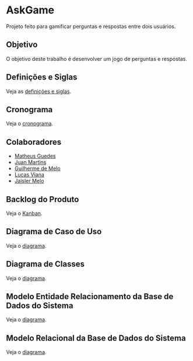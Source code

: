 # AskGame

Projeto feito para gamificar perguntas e respostas entre dois usuários.

## Objetivo

O objetivo deste trabalho é desenvolver um jogo de perguntas e respostas.

## Definições e Siglas

Veja as [definições e siglas](https://github.com/com-PCS-MS/Documentacao/blob/main/Defini%C3%A7%C3%B5es%20e%20Siglas.pdf).

## Cronograma

Veja o [cronograma](https://raw.githubusercontent.com/com-PCS-MS/Documentacao/main/AskGame.png).

## Colaboradores

* [Matheus Guedes](https://www.linkedin.com/in/matheus-cog/)
* [Juan Martins](https://www.linkedin.com/in/juan-martins-88243b212/)
* [Guilherme de Melo](https://www.linkedin.com/in/guilherme-de-melo-dutra-a61a31215/)
* [Lucas Viana](https://www.linkedin.com/in/lucas-viana-6b13b1178/)
* [Jaisler Melo](https://www.linkedin.com/in/jaisler-melo-7b30a9227/)

## Backlog do Produto

Veja o [Kanban](https://github.com/orgs/com-PCS-MS/projects/1).

## Diagrama de Caso de Uso

Veja o [diagrama](https://raw.githubusercontent.com/com-PCS-MS/Documentacao/main/Diagrama_de_Caso_de_Uso.png).

## Diagrama de Classes

Veja o [diagrama](https://raw.githubusercontent.com/com-PCS-MS/Documentacao/main/Diagrama%20de%20Classe.png).

## Modelo Entidade Relacionamento da Base de Dados do Sistema

Veja o [diagrama](https://raw.githubusercontent.com/com-PCS-MS/Documentacao/main/Diagrama_Entidade_e_relacionamento.PNG).

## Modelo Relacional da Base de Dados do Sistema

Veja o [diagrama](https://raw.githubusercontent.com/com-PCS-MS/Documentacao/main/Digrama_Relacional.PNG).
